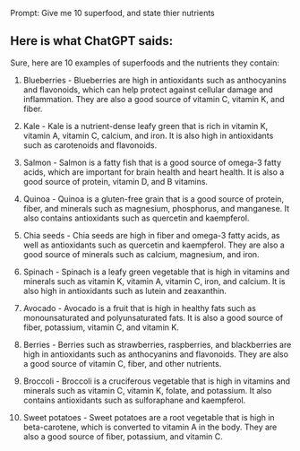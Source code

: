 
Prompt: Give me 10 superfood, and state thier nutrients

Here is what ChatGPT saids:
---
Sure, here are 10 examples of superfoods and the nutrients they contain:

1.  Blueberries - Blueberries are high in antioxidants such as anthocyanins and flavonoids, which can help protect against cellular damage and inflammation. They are also a good source of vitamin C, vitamin K, and fiber.
    
2.  Kale - Kale is a nutrient-dense leafy green that is rich in vitamin K, vitamin A, vitamin C, calcium, and iron. It is also high in antioxidants such as carotenoids and flavonoids.
    
3.  Salmon - Salmon is a fatty fish that is a good source of omega-3 fatty acids, which are important for brain health and heart health. It is also a good source of protein, vitamin D, and B vitamins.
    
4.  Quinoa - Quinoa is a gluten-free grain that is a good source of protein, fiber, and minerals such as magnesium, phosphorus, and manganese. It also contains antioxidants such as quercetin and kaempferol.
    
5.  Chia seeds - Chia seeds are high in fiber and omega-3 fatty acids, as well as antioxidants such as quercetin and kaempferol. They are also a good source of minerals such as calcium, magnesium, and iron.
    
6.  Spinach - Spinach is a leafy green vegetable that is high in vitamins and minerals such as vitamin K, vitamin A, vitamin C, iron, and calcium. It is also high in antioxidants such as lutein and zeaxanthin.
    
7.  Avocado - Avocado is a fruit that is high in healthy fats such as monounsaturated and polyunsaturated fats. It is also a good source of fiber, potassium, vitamin C, and vitamin K.
    
8.  Berries - Berries such as strawberries, raspberries, and blackberries are high in antioxidants such as anthocyanins and flavonoids. They are also a good source of vitamin C, fiber, and other nutrients.
    
9.  Broccoli - Broccoli is a cruciferous vegetable that is high in vitamins and minerals such as vitamin C, vitamin K, folate, and potassium. It also contains antioxidants such as sulforaphane and kaempferol.
    
10.  Sweet potatoes - Sweet potatoes are a root vegetable that is high in beta-carotene, which is converted to vitamin A in the body. They are also a good source of fiber, potassium, and vitamin C.
